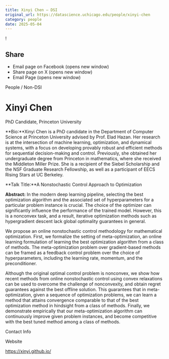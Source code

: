 ```yaml
---
title: Xinyi Chen – DSI
original_url: https://datascience.uchicago.edu/people/xinyi-chen
category: people
date: 2025-05-04
---
```


<!-- Table-like structure detected -->

!

## Share

* Email page on Facebook (opens new window)
* Share page on X (opens new window)
* Email Page (opens new window)

<!-- Table-like structure detected -->

People / Non-DSI

# Xinyi Chen

PhD Candidate, Princeton University

**Bio:**Xinyi Chen is a PhD candidate in the Department of Computer Science at Princeton University advised by Prof. Elad Hazan. Her research is at the intersection of machine learning, optimization, and dynamical systems, with a focus on developing provably robust and efficient methods for sequential decision-making and control. Previously, she obtained her undergraduate degree from Princeton in mathematics, where she received the Middleton Miller Prize. She is a recipient of the Siebel Scholarship and the NSF Graduate Research Fellowship, as well as a participant of EECS Rising Stars at UC Berkeley.

**Talk Title:**A Nonstochastic Control Approach to Optimization

**Abstract:** In the modern deep learning pipeline, selecting the best optimization algorithm and the associated set of hyperparameters for a particular problem instance is crucial. The choice of the optimizer can significantly influence the performance of the trained model. However, this is a nonconvex task, and a result, iterative optimization methods such as hypergradient descent lack global optimality guarantees in general.

We propose an online nonstochastic control methodology for mathematical optimization. First, we formalize the setting of meta-optimization, an online learning formulation of learning the best optimization algorithm from a class of methods. The meta-optimization problem over gradient-based methods can be framed as a feedback control problem over the choice of hyperparameters, including the learning rate, momentum, and the preconditioner.

Although the original optimal control problem is nonconvex, we show how recent methods from online nonstochastic control using convex relaxations can be used to overcome the challenge of nonconvexity, and obtain regret guarantees against the best offline solution. This guarantees that in meta-optimization, given a sequence of optimization problems, we can learn a method that attains convergence comparable to that of the best optimization method in hindsight from a class of methods. Finally, we demonstrate empirically that our meta-optimization algorithm can continuously improve given problem instances, and become competitive with the best tuned method among a class of methods.

Contact Info

Website

<https://xinyi.github.io/>